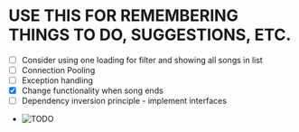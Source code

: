 # USE THIS FOR REMEMBERING THINGS TO DO, SUGGESTIONS, ETC.

- [ ] Consider using one loading for filter and showing all songs in list 
- [ ] Connection Pooling
- [ ] Exception handling
- [X] Change functionality when song ends
- [ ] Dependency inversion principle - implement interfaces
- ![TODO](https://preview.redd.it/mnr1owzlxt4a1.jpg?width=960&crop=smart&auto=webp&s=0dc59fabb8790a74cf3939e6f803bca1c56be64e)